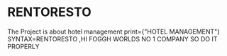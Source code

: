 # RENTORESTO
The Project is about hotel management
print={"HOTEL MANAGEMENT"}
SYNTAX=RENTORESTO ,HI FOGGH 
WORLDS NO 1 COMPANY SO DO IT PROPERLY 
